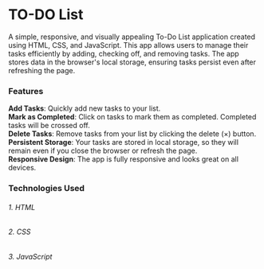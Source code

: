 <h1>TO-DO List</h1>
<p>A simple, responsive, and visually appealing To-Do List application created using HTML, CSS, and JavaScript. This app allows users to manage their tasks efficiently by adding, checking off, and removing tasks. The app stores data in the browser's local storage, ensuring tasks persist even after refreshing the page.</p>

<h3>Features</h3>
<b>Add Tasks</b>: Quickly add new tasks to your list.<br>
<b>Mark as Completed</b>: Click on tasks to mark them as completed. Completed tasks will be crossed off.<br>
<b>Delete Tasks</b>: Remove tasks from your list by clicking the delete (×) button.<br>
<b>Persistent Storage</b>: Your tasks are stored in local storage, so they will remain even if you close the browser or refresh the page.<br>
<b>Responsive Design</b>: The app is fully responsive and looks great on all devices.<br>

<h3>Technologies Used</h3>
<h6>1. HTML</h6>
<h6>2. CSS</h6>
<h6>3. JavaScript</h6>

